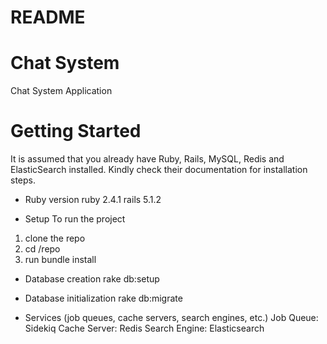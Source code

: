 # README

# Chat System
Chat System Application

# Getting Started
It is assumed that you already have Ruby, Rails, MySQL, Redis and ElasticSearch installed. Kindly check their documentation for installation steps.


* Ruby version
ruby 2.4.1
rails 5.1.2

* Setup
To run the project
1. clone the repo
2. cd /repo
3. run bundle install

* Database creation
rake db:setup

* Database initialization
rake db:migrate

* Services (job queues, cache servers, search engines, etc.)
Job Queue: Sidekiq
Cache Server: Redis
Search Engine: Elasticsearch
